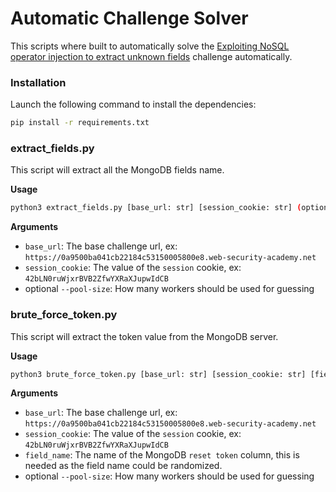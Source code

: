 # Automatic Challenge Solver

This scripts where built to automatically solve the [Exploiting NoSQL operator injection to extract unknown fields](https://portswigger.net/web-security/nosql-injection/lab-nosql-injection-extract-unknown-fields) challenge automatically.

### Installation
Launch the following command to install the dependencies:
```bash
pip install -r requirements.txt
```

### extract_fields.py
This script will extract all the MongoDB fields name.

**Usage**
```bash
python3 extract_fields.py [base_url: str] [session_cookie: str] (optional --pool-size: int)
```
**Arguments**
 - `base_url`: The base challenge url, ex: `https://0a9500ba041cb22184c53150005800e8.web-security-academy.net`
 - `session_cookie`: The value of the `session` cookie, ex: `42bLN0ruWjxrBVB2ZfwYXRaXJupwIdCB`
 - optional `--pool-size`: How many workers should be used for guessing

### brute_force_token.py
This script will extract the token value from the MongoDB server.

**Usage**
```bash
python3 brute_force_token.py [base_url: str] [session_cookie: str] [field_name: str] (optional --pool-size: int)
```

**Arguments**
 - `base_url`: The base challenge url, ex: `https://0a9500ba041cb22184c53150005800e8.web-security-academy.net`
 - `session_cookie`: The value of the `session` cookie, ex: `42bLN0ruWjxrBVB2ZfwYXRaXJupwIdCB`
 - `field_name`: The name of the MongoDB `reset token` column, this is needed as the field name could be randomized.
 - optional `--pool-size`: How many workers should be used for guessing